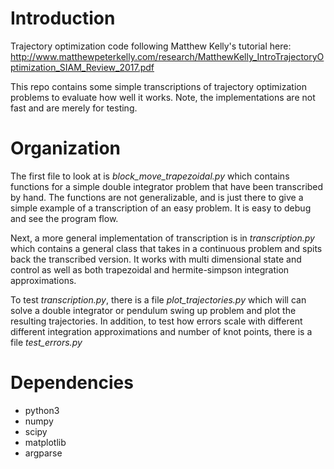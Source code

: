 # Introduction
Trajectory optimization code following Matthew Kelly's tutorial here: http://www.matthewpeterkelly.com/research/MatthewKelly_IntroTrajectoryOptimization_SIAM_Review_2017.pdf

This repo contains some simple transcriptions of trajectory optimization problems to evaluate how well it works. Note, the implementations are not fast and are merely for testing.

# Organization
The first file to look at is *block_move_trapezoidal.py* which contains functions for a simple double integrator problem that have been transcribed by hand. The functions are not generalizable, and is just there to give a simple example of a transcription of an easy problem. It is easy to debug and see the program flow.

Next, a more general implementation of transcription is in *transcription.py* which contains a general class that takes in a continuous problem and spits back the transcribed version. It works with multi dimensional state and control as well as both trapezoidal and hermite-simpson integration approximations.

To test *transcription.py*, there is a file *plot_trajectories.py* which will can solve a double integrator or pendulum swing up problem and plot the resulting trajectories.
In addition, to test how errors scale with different different integration approximations and number of knot points, there is a file *test_errors.py*

# Dependencies
* python3
* numpy
* scipy
* matplotlib
* argparse


